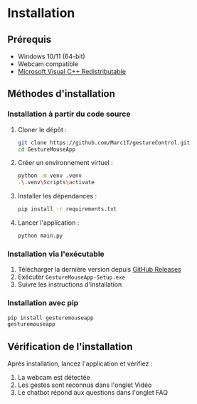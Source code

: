 # Installation

## Prérequis

- Windows 10/11 (64-bit)
- Webcam compatible
- [Microsoft Visual C++ Redistributable](https://aka.ms/vs/17/release/vc_redist.x64.exe)

## Méthodes d'installation

### Installation à partir du code source

1. Cloner le dépôt :
   ```bash
   git clone https://github.com/Marc1T/gestureControl.git
   cd GestureMouseApp

2. Créer un environnement virtuel :
   ```bash
   python -m venv .venv
   .\.venv\Scripts\activate
   ```

3. Installer les dépendances :
   ```bash
   pip install -r requirements.txt
   ```

4. Lancer l'application :
   ```bash
   python main.py
   ```

### Installation via l'exécutable

1. Télécharger la dernière version depuis [GitHub Releases](https://github.com/Marc1T/gestureControl.git/release)
2. Exécuter `GestureMouseApp-Setup.exe`
3. Suivre les instructions d'installation

### Installation avec pip
```bash
pip install gesturemouseapp
gesturemouseapp
```

## Vérification de l'installation

Après installation, lancez l'application et vérifiez :

1. La webcam est détectée
2. Les gestes sont reconnus dans l'onglet Vidéo
3. Le chatbot répond aux questions dans l'onglet FAQ
